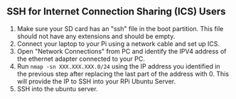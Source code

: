 ## SSH for Internet Connection Sharing (ICS) Users
1. Make sure your SD card has an "ssh" file in the boot partition. This file should not have any extensions and should be empty.
2. Connect your laptop to your Pi using a network cable and set up ICS.
2. Open "Network Connections" from PC and identify the IPV4 address of the ethernet adapter connected to your PC.
3. Run `nmap -sn XXX.XXX.XXX.0/24` using the IP address you identified in the previous step after replacing the last part of the address with 0. This will provide the IP to SSH into your RPi Ubuntu Server.
4. SSH into the ubuntu server.
